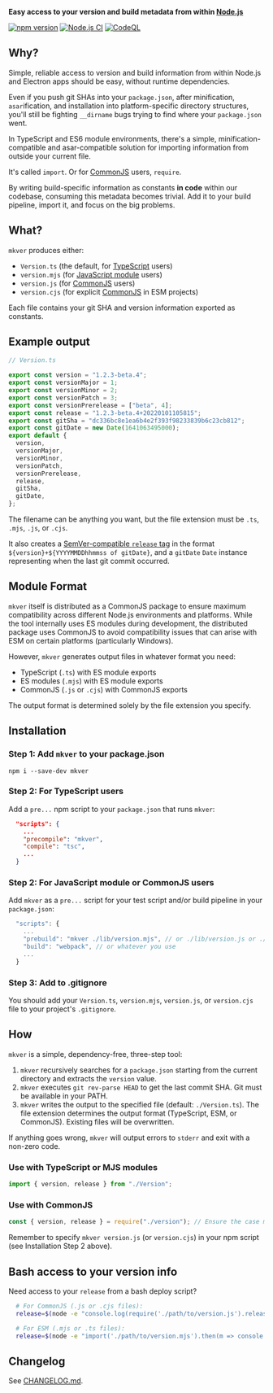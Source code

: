 **Easy access to your version and build metadata from within
[Node.js](https://nodejs.org/)**

[![npm version](https://img.shields.io/npm/v/mkver.svg)](https://www.npmjs.com/package/mkver)
[![Node.js CI](https://github.com/photostructure/mkver/actions/workflows/node.js.yml/badge.svg)](https://github.com/photostructure/mkver/actions/workflows/node.js.yml)
[![CodeQL](https://github.com/photostructure/mkver/actions/workflows/codeql.yml/badge.svg)](https://github.com/photostructure/mkver/actions/workflows/codeql.yml)

## Why?

Simple, reliable access to version and build information from within Node.js and Electron apps should be easy, without runtime dependencies.

Even if you push git SHAs into your `package.json`, after minification, `asar`ification, and installation into platform-specific directory structures, you'll still be fighting `__dirname` bugs trying to find where your `package.json` went.

In TypeScript and ES6 module environments, there's a simple, minification-compatible and asar-compatible solution for importing information from outside your current file.

It's called `import`. Or for [CommonJS](https://en.wikipedia.org/wiki/CommonJS) users, `require`.

By writing build-specific information as constants **in code** within our codebase, consuming this metadata becomes trivial. Add it to your build pipeline, import it, and focus on the big problems.

## What?

`mkver` produces either:

- `Version.ts` (the default, for [TypeScript](https://www.typescriptlang.org/) users)
- `version.mjs` (for [JavaScript module](https://developer.mozilla.org/en-US/docs/Web/JavaScript/Guide/Modules) users)
- `version.js` (for [CommonJS](https://en.wikipedia.org/wiki/CommonJS) users)
- `version.cjs` (for explicit [CommonJS](https://en.wikipedia.org/wiki/CommonJS) in ESM projects)

Each file contains your git SHA and version information exported as constants.

## Example output

```typescript
// Version.ts

export const version = "1.2.3-beta.4";
export const versionMajor = 1;
export const versionMinor = 2;
export const versionPatch = 3;
export const versionPrerelease = ["beta", 4];
export const release = "1.2.3-beta.4+20220101105815";
export const gitSha = "dc336bc8e1ea6b4e2f393f98233839b6c23cb812";
export const gitDate = new Date(1641063495000);
export default {
  version,
  versionMajor,
  versionMinor,
  versionPatch,
  versionPrerelease,
  release,
  gitSha,
  gitDate,
};
```

The filename can be anything you want, but the file extension must be `.ts`,
`.mjs`, `.js`, or `.cjs`.

It also creates a [SemVer-compatible `release` tag](https://semver.org/#spec-item-10) in the format `${version}+${YYYYMMDDhhmmss of gitDate}`, and a `gitDate` `Date` instance representing when the last git commit occurred.

## Module Format

`mkver` itself is distributed as a CommonJS package to ensure maximum compatibility across different Node.js environments and platforms. While the tool internally uses ES modules during development, the distributed package uses CommonJS to avoid compatibility issues that can arise with ESM on certain platforms (particularly Windows).

However, `mkver` generates output files in whatever format you need:

- TypeScript (`.ts`) with ES module exports
- ES modules (`.mjs`) with ES module exports
- CommonJS (`.js` or `.cjs`) with CommonJS exports

The output format is determined solely by the file extension you specify.

## Installation

### Step 1: Add `mkver` to your package.json

`npm i --save-dev mkver`

### Step 2: For TypeScript users

Add a `pre...` npm script to your `package.json` that runs `mkver`:

```json
  "scripts": {
    ...
    "precompile": "mkver",
    "compile": "tsc",
    ...
  }
```

### Step 2: For JavaScript module or CommonJS users

Add `mkver` as a `pre...` script for your test script and/or build pipeline in your `package.json`:

```js
  "scripts": {
    ...
    "prebuild": "mkver ./lib/version.mjs", // or ./lib/version.js or ./lib/version.cjs
    "build": "webpack", // or whatever you use
    ...
  }
```

### Step 3: Add to .gitignore

You should add your `Version.ts`, `version.mjs`, `version.js`, or `version.cjs` file to
your project's `.gitignore`.

## How

`mkver` is a simple, dependency-free, three-step tool:

1. `mkver` recursively searches for a `package.json` starting from the current directory and extracts the `version` value.
2. `mkver` executes `git rev-parse HEAD` to get the last commit SHA. Git must be available in your PATH.
3. `mkver` writes the output to the specified file (default: `./Version.ts`). The file extension determines the output format (TypeScript, ESM, or CommonJS). Existing files will be overwritten.

If anything goes wrong, `mkver` will output errors to `stderr` and exit with a non-zero code.

### Use with TypeScript or MJS modules

```ts
import { version, release } from "./Version";
```

### Use with CommonJS

```js
const { version, release } = require("./version"); // Ensure the case matches your mkver output filename
```

Remember to specify `mkver version.js` (or `version.cjs`) in your npm script (see Installation Step 2 above).

## Bash access to your version info

Need access to your `release` from a bash deploy script?

```sh
  # For CommonJS (.js or .cjs files):
  release=$(node -e "console.log(require('./path/to/version.js').release)")

  # For ESM (.mjs or .ts files):
  release=$(node -e "import('./path/to/version.mjs').then(m => console.log(m.release))")
```

## Changelog

See [CHANGELOG.md](CHANGELOG.md).
